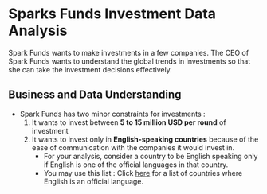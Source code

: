# Sparks Funds Investment Data Analysis  
Spark Funds wants to make investments in a few companies. The CEO of Spark Funds wants to understand the global trends in investments so that she can take the investment decisions effectively.
## Business and Data Understanding  
- Spark Funds has two minor constraints for investments :
  1. It wants to invest between **5 to 15 million USD per round** of investment
  2. It wants to invest only in **English-speaking countries** because of the ease of communication with the companies it would invest in. 
     - For your analysis, consider a country to be English speaking only if English is one of the official languages in that country.
     - You may use this list : Click [here](https://en.wikipedia.org/wiki/List_of_countries_and_territories_where_English_is_an_official_language) for a list of countries where English is an official language.
